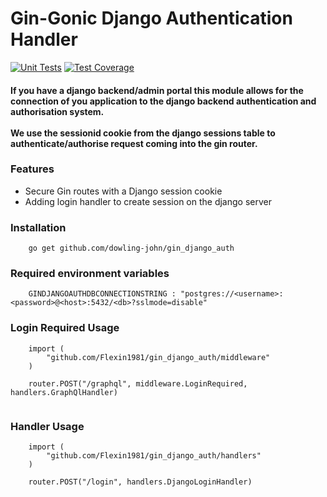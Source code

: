 <h1>Gin-Gonic Django Authentication Handler</h1>

[![Unit Tests](https://github.com/dowling-john/gin_django_auth/actions/workflows/unit_testing.yaml/badge.svg)](https://github.com/dowling-john/gin_django_auth/actions/workflows/unit_testing.yaml)
[![Test Coverage](https://github.com/dowling-john/gin_django_auth/actions/workflows/test_coverage.yaml/badge.svg)](https://github.com/dowling-john/gin_django_auth/actions/workflows/test_coverage.yaml)

<h4>
If you have a django backend/admin portal this module allows for the connection of you application to the django backend 
authentication and authorisation system. 
<br><br>
We use the sessionid cookie from the django sessions table to authenticate/authorise
request coming into the gin router.
<h4>

<h3>
Features
</h3>

- Secure Gin routes with a Django session cookie
- Adding login handler to create session on the django server

<h3>Installation</h2>

```
    go get github.com/dowling-john/gin_django_auth
```

<h3>Required environment variables</h3>

```
    GINDJANGOAUTHDBCONNECTIONSTRING : "postgres://<username>:<password>@<host>:5432/<db>?sslmode=disable"
```


<h3>Login Required Usage</h2>

```golang
    import (
	    "github.com/Flexin1981/gin_django_auth/middleware"
    )

    router.POST("/graphql", middleware.LoginRequired, handlers.GraphQlHandler)
    
```

<h3>Handler Usage</h2>

```golang
    import (
	    "github.com/Flexin1981/gin_django_auth/handlers"
    )

    router.POST("/login", handlers.DjangoLoginHandler)
    
```